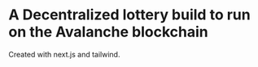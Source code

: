 # A Decentralized lottery build to run on the Avalanche blockchain
Created with next.js and tailwind. 
